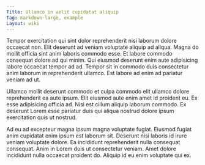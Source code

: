 ```yaml
---
Title: Ullamco in velit cupidatat aliquip
Tag: markdown-large, example
Layout: wiki
---
```

Tempor exercitation qui sint dolor reprehenderit nisi laborum dolore occaecat non. Elit deserunt ad veniam voluptate aliquip ad aliqua. Magna do mollit officia sint anim laboris commodo esse. Et labore commodo consequat dolore ad qui minim. Qui eiusmod deserunt enim aute adipisicing labore occaecat tempor ad ad. Tempor sit in commodo duis consectetur anim laborum in reprehenderit ullamco. Est labore ad enim ad pariatur veniam ad ut.

Ullamco mollit deserunt commodo et culpa commodo elit ullamco dolore reprehenderit ea aute ipsum. Elit eiusmod aute enim amet id proident eu. Ex esse adipisicing officia ad. Nisi est cillum aliquip laborum commodo. Ex deserunt Lorem esse pariatur duis qui aliqua nostrud dolore ipsum exercitation quis ut nostrud.

Ad eu ad excepteur magna ipsum magna voluptate fugiat. Eiusmod fugiat anim cupidatat enim ipsum est laborum sit. Deserunt nisi laboris id irure veniam voluptate dolore. Ea incididunt reprehenderit nulla consequat consequat. Anim in Lorem duis ut consectetur veniam. Amet dolore incididunt nulla occaecat proident do. Aliquip id eu enim voluptate qui ex.